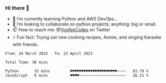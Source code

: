 ### Hi there 👋

<!--
**Sara-Pak/Sara-Pak** is a ✨ _special_ ✨ repository because its `README.md` (this file) appears on your GitHub profile.

Here are some ideas to get you started:
- 🤔 I’m looking for help with ...
- 💬 Ask me about ...
- 😄 Pronouns: ...


- 🔭 I’m currently working on getting certified in Google's IT Automation with Python and doing #100daysofcode in Python. 
-->
- 🌱 I’m currently learning Python and AWS DevOps...
- 👯 I’m looking to collaborate on python projects; anything: big or small.
- 📫 How to reach me: @[YoofeeCodes](https://twitter.com/YoofeeCodes) on Twitter
- ⚡ Fun fact: Trying out new cooking recipes, Anime, and singing Karaoke with friends.


<!--START_SECTION:waka-->

```text
From: 24 March 2023 - To: 23 April 2023

Total Time: 38 mins

Python       32 mins         ♥♥♥♥♥♥♥♥♥♥♥♥♥♥♥♥♥♥♥♥♥~~~~   83.79 %
JavaScript   6 mins          ♥♥♥♥~~~~~~~~~~~~~~~~~~~~~   16.21 %
```

<!--END_SECTION:waka-->
